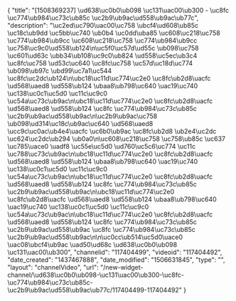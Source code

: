 {
    "title": "[1508369237] \ud638\uc0b0\ub098 \uc131\uac00\ub300 - \uc8fc \uc774\ub984\uc73c\ub85c \uc2b9\ub9ac\ud558\ub9ac\ub77c",
    "description": "\uc2ed\uc790\uac00\uc758 \ubcf4\ud608\ub85c \uc18c\ub9dd \uc5bb\uc740 \ub0b4 \uc0dd\uba85 \uc608\uc218\uc758 \uc774\ub984\ub9cc \uc608\uc218\uc758 \uc774\ub984\ub9cc \uc758\uc9c0\ud558\ub124\n\uc5f0\uc57d\ud55c \ub098\uc758 \uc601\ud63c \ubb34\ub108\uc9c0\ub824 \ud558\uc5ec\ub3c4 \uc8fc\uc758 \ud53c\uc640 \uc8fc\uc758 \uc57d\uc18d\uc774 \ub098\ub97c \ubd99\uc7a1\uc544 \uc8fc\uc2dc\ub124\n\ubc18\uc11d\uc774\uc2e0 \uc8fc\ub2d8\uacfc \ud568\uaed8 \ud558\ub124 \ubaa8\ub798\uc640 \uac19\uc740 \uc138\uc0c1\uc5d0 \uc11c\uc9c0 \uc54a\uc73c\ub9ac\n\ubc18\uc11d\uc774\uc2e0 \uc8fc\ub2d8\uacfc \ud568\uaed8 \ud558\ub124 \uc8fc \uc774\ub984\uc73c\ub85c \uc2b9\ub9ac\ud558\ub9ac\n\uc2b9\ub9ac\uc758 \ub098\ud314\uc18c\ub9ac\uc640 \ud568\uaed8 \ucc9c\uc0ac\ub4e4\uacfc \uc6b0\ub9ac \uc8fc\ub2d8 \ub2e4\uc2dc \uc624\uc2dc\ub294 \ub0a0\n\uc608\uc218\uc758 \uc758\ub85c \uc637 \uc785\uace0 \uadf8 \uc55e\uc5d0 \ud760\uc5c6\uc774 \uc11c \uc788\uc73c\ub9ac\n\ubc18\uc11d\uc774\uc2e0 \uc8fc\ub2d8\uacfc \ud568\uaed8 \ud558\ub124 \ubaa8\ub798\uc640 \uac19\uc740 \uc138\uc0c1\uc5d0 \uc11c\uc9c0 \uc54a\uc73c\ub9ac\n\ubc18\uc11d\uc774\uc2e0 \uc8fc\ub2d8\uacfc \ud568\uaed8 \ud558\ub124 \uc8fc \uc774\ub984\uc73c\ub85c \uc2b9\ub9ac\ud558\ub9ac\n\ubc18\uc11d\uc774\uc2e0 \uc8fc\ub2d8\uacfc \ud568\uaed8 \ud558\ub124 \ubaa8\ub798\uc640 \uac19\uc740 \uc138\uc0c1\uc5d0 \uc11c\uc9c0 \uc54a\uc73c\ub9ac\n\ubc18\uc11d\uc774\uc2e0 \uc8fc\ub2d8\uacfc \ud568\uaed8 \ud558\ub124 \uc8fc \uc774\ub984\uc73c\ub85c \uc2b9\ub9ac\ud558\ub9ac \uc8fc \uc774\ub984\uc73c\ub85c \uc2b9\ub9ac\ud558\ub9ac\n\n\uc0cc\ub514\uc5d0\uace0 \uac08\ubcf4\ub9ac \uad50\ud68c \ud638\uc0b0\ub098 \uc131\uac00\ub300",
    "channelid": "117404499",
    "videoid": "117404492",
    "date_created": "1437467888",
    "date_modified": "1506631845",
    "type": "",
    "layout": "channelVideo",
    "url": "\/new-widget-channel\/\ud638\uc0b0\ub098-\uc131\uac00\ub300-\uc8fc-\uc774\ub984\uc73c\ub85c-\uc2b9\ub9ac\ud558\ub9ac\ub77c\/117404499-117404492"
}